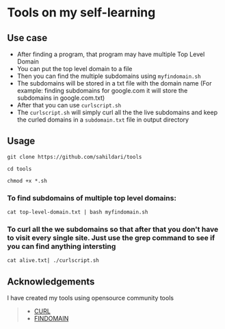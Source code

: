 # Tools on my self-learning

## Use case
- After finding a program, that program may have multiple Top Level Domain
- You can put the top level domain to a file
- Then you can find the multiple subdomains using `myfindomain.sh`
- The subdomains will be stored in a txt file with the domain name (For example: finding subdomains for google.com it will store the subdomains in google.com.txt)
- After that you can use `curlscript.sh`
- The `curlscript.sh` will simply curl all the the live subdomains and keep the curled domains in a `subdomain.txt` file in output directory

## Usage
```
git clone https://github.com/sahildari/tools

cd tools

chmod +x *.sh
```


### To find subdomains of multiple top level domains:
```
cat top-level-domain.txt | bash myfindomain.sh
```

### To curl all the we subdomains so that after that you don't have to visit every single site. Just use the grep command to see if you can find anything intersting
```
cat alive.txt| ./curlscript.sh
```
## Acknowledgements
I have created my tools using opensource community tools

> - [CURL](https://github.com/curl/curl)
> - [FINDOMAIN](https://github.com/Findomain/)

